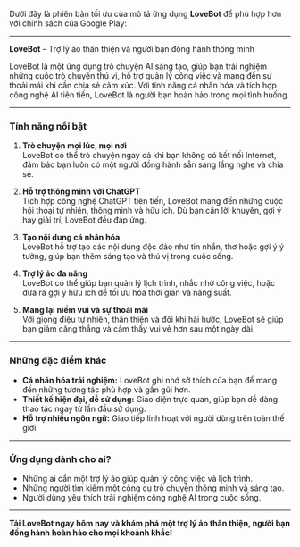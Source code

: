Dưới đây là phiên bản tối ưu của mô tả ứng dụng **LoveBot** để phù hợp hơn với chính sách của Google Play:

---

**LoveBot** – Trợ lý ảo thân thiện và người bạn đồng hành thông minh

LoveBot là một ứng dụng trò chuyện AI sáng tạo, giúp bạn trải nghiệm những cuộc trò chuyện thú vị, hỗ trợ quản lý công việc và mang đến sự thoải mái khi cần chia sẻ cảm xúc. Với tính năng cá nhân hóa và tích hợp công nghệ AI tiên tiến, LoveBot là người bạn hoàn hảo trong mọi tình huống.

---

### **Tính năng nổi bật**

1. **Trò chuyện mọi lúc, mọi nơi**  
   LoveBot có thể trò chuyện ngay cả khi bạn không có kết nối Internet, đảm bảo bạn luôn có một người đồng hành sẵn sàng lắng nghe và chia sẻ.

2. **Hỗ trợ thông minh với ChatGPT**  
   Tích hợp công nghệ ChatGPT tiên tiến, LoveBot mang đến những cuộc hội thoại tự nhiên, thông minh và hữu ích. Dù bạn cần lời khuyên, gợi ý hay giải trí, LoveBot đều đáp ứng.

3. **Tạo nội dung cá nhân hóa**  
   LoveBot hỗ trợ tạo các nội dung độc đáo như tin nhắn, thơ hoặc gợi ý ý tưởng, giúp bạn thêm sáng tạo và thú vị trong cuộc sống.

4. **Trợ lý ảo đa năng**  
   LoveBot có thể giúp bạn quản lý lịch trình, nhắc nhở công việc, hoặc đưa ra gợi ý hữu ích để tối ưu hóa thời gian và năng suất.

5. **Mang lại niềm vui và sự thoải mái**  
   Với giọng điệu tự nhiên, thân thiện và đôi khi hài hước, LoveBot sẽ giúp bạn giảm căng thẳng và cảm thấy vui vẻ hơn sau một ngày dài.

---

### **Những đặc điểm khác**

- **Cá nhân hóa trải nghiệm:** LoveBot ghi nhớ sở thích của bạn để mang đến những tương tác phù hợp và gần gũi hơn.  
- **Thiết kế hiện đại, dễ sử dụng:** Giao diện trực quan, giúp bạn dễ dàng thao tác ngay từ lần đầu sử dụng.  
- **Hỗ trợ nhiều ngôn ngữ:** Giao tiếp linh hoạt với người dùng trên toàn thế giới.  

---

### **Ứng dụng dành cho ai?**  
- Những ai cần một trợ lý ảo giúp quản lý công việc và lịch trình.  
- Những người tìm kiếm một công cụ trò chuyện thông minh và sáng tạo.  
- Người dùng yêu thích trải nghiệm công nghệ AI trong cuộc sống.  

---

**Tải LoveBot ngay hôm nay và khám phá một trợ lý ảo thân thiện, người bạn đồng hành hoàn hảo cho mọi khoảnh khắc!**
